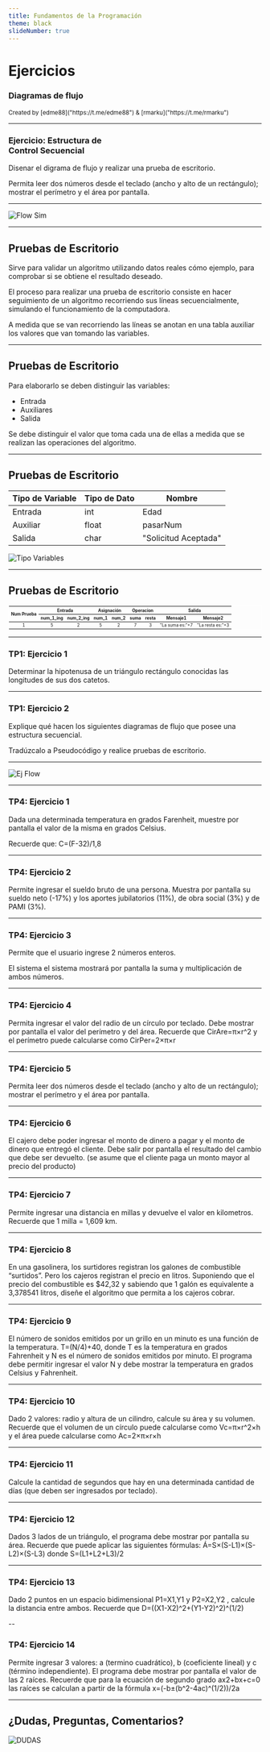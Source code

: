 ```yaml
---
title: Fundamentos de la Programación
theme: black
slideNumber: true
---
```

# Ejercicios
### Diagramas de flujo
<small>
Created by <i class="fab fa-telegram"></i>
[edme88]("https://t.me/edme88") & 
<i class="fab fa-telegram"></i>
[rmarku]("https://t.me/rmarku")
</small>

---
### Ejercicio: Estructura de <br> Control Secuencial
Disenar el digrama de flujo y realizar una prueba de escritorio.

Permita leer dos números desde el teclado (ancho y alto de un rectángulo); mostrar el perímetro y el área por pantalla.

---
![Flow Sim](images/tp1/flow_sim.png)

---
## Pruebas de Escritorio  
Sirve para validar un algoritmo utilizando datos reales cómo ejemplo, para comprobar si se obtiene el resultado deseado.
    
El proceso para realizar una prueba de escritorio consiste en hacer seguimiento de un algoritmo recorriendo sus líneas secuencialmente,  simulando  el  funcionamiento  de  la  computadora.
    
A medida que se van recorriendo las líneas se anotan en una tabla auxiliar los valores que van tomando las variables.
    
---
## Pruebas de Escritorio
Para elaborarlo se deben distinguir las variables:
* Entrada
* Auxiliares
* Salida

Se debe distinguir el valor que toma cada una de ellas a medida que se realizan las operaciones del algoritmo.

---
## Pruebas de Escritorio
| Tipo de Variable | Tipo de Dato | Nombre |
|------------------|--------------|--------|
| Entrada | int | Edad |
| Auxiliar | float | pasarNum |
| Salida | char | "Solicitud Aceptada" |

![Tipo Variables](images/tp1/tipo_variables.png)

---
## Pruebas de Escritorio
<table style="font-size: .6em; border: 1px white solid; border-collapse: collapse; text-align: center">
    <thead>
    <tr>
<th rowspan="2">Num Prueba</th>
<th colspan="2">Entrada</th>
<th colspan="2">Asignación</th>
<th colspan="2">Operacion</th>
<th colspan="2">Salida</th>
</tr>
<tr>
    <th>num_1_ing</th>
    <th>num_2_ing</th>
    <th>num_1</th>
    <th>num_2</th>
    <th>suma</th>
    <th>resta</th>
    <th>Mensaje1</th>
    <th>Mensaje2</th>
</tr>
</thead>
<tbody>
<tr>
    <td>1</td>
    <td>5</td>
    <td>2</td>
    <td>5</td>
    <td>2</td>
    <td>7</td>
    <td>3</td>
    <td>"La suma es:"+7</td>
    <td>"La resta es:"+3</td>
</tr>
</tbody>
</table>
    
---
### TP1: Ejercicio 1
Determinar la hipotenusa de un triángulo rectángulo conocidas las longitudes de sus dos catetos.

---
### TP1: Ejercicio 2
Explique qué hacen los siguientes diagramas de flujo que posee una estructura secuencial.

Tradúzcalo a Pseudocódigo y realice pruebas de escritorio.

---
![Ej Flow](images/tp1/ej_flow.png)

---
### TP4: Ejercicio 1
Dada una determinada temperatura en grados Farenheit, muestre por pantalla el valor de la misma en grados Celsius.

Recuerde que: C=(F-32)/1,8

---
### TP4: Ejercicio 2
Permite ingresar el sueldo bruto de una persona. Muestra por pantalla su sueldo neto (-17%) y los aportes jubilatorios (11%), de obra social (3%) y de PAMI (3%).

---
### TP4: Ejercicio 3
Permite que el usuario ingrese 2 números enteros.

El sistema el sistema mostrará por pantalla la suma y multiplicación de ambos números.

---
### TP4: Ejercicio 4
Permita ingresar el valor del radio de un círculo por teclado.
Debe mostrar por pantalla el valor del perímetro y del área.
Recuerde que CirAre=π×r^2 y el perímetro puede calcularse como CirPer=2×π×r

---
### TP4: Ejercicio 5
Permita leer dos números desde el teclado (ancho y alto de un rectángulo); mostrar el perímetro y el área por pantalla.

---
### TP4: Ejercicio 6
El cajero debe poder ingresar el monto de dinero a pagar y el monto de dinero que entregó el cliente.
Debe salir por pantalla el resultado del cambio que debe ser devuelto.
(se asume que el cliente paga un monto mayor al precio del producto)

---
### TP4: Ejercicio 7
Permite ingresar una distancia en millas y devuelve el valor en kilometros. Recuerde que 1 milla = 1,609 km.

---
### TP4: Ejercicio 8
En una gasolinera, los surtidores registran los galones de combustible “surtidos”.
Pero los cajeros registran el precio en litros. Suponiendo que el precio del combustible es $42,32 y sabiendo que 1 galón es equivalente a 3,378541 litros, diseñe el algoritmo que permita a los cajeros cobrar.

---
### TP4: Ejercicio 9
El número de sonidos emitidos por un grillo en un minuto es una función de la temperatura. T=(N/4)+40, donde T
es la temperatura en grados Fahrenheit y N es el número de sonidos emitidos por minuto.
El programa debe permitir ingresar el valor N y debe mostrar la temperatura en grados Celsius y Fahrenheit.

---
### TP4: Ejercicio 10
Dado 2 valores: radio y altura de un cilindro, calcule su área y su volumen.
Recuerde que el volumen de un círculo puede calcularse como Vc=π×r^2×h y el área puede calcularse como Ac=2×π×r×h

---
### TP4: Ejercicio 11
Calcule la cantidad de segundos que hay en una determinada cantidad de días (que deben ser ingresados por teclado).

---
### TP4: Ejercicio 12
Dados 3 lados de un triángulo, el programa debe mostrar por pantalla su área.
Recuerde que puede aplicar las siguientes fórmulas: Á=S×(S-L1)×(S-L2)×(S-L3) donde S=(L1+L2+L3)/2

---
### TP4: Ejercicio 13
Dado 2 puntos en un espacio bidimensional P1=X1,Y1 y P2=X2,Y2 , calcule la distancia entre ambos.
Recuerde que D=((X1-X2)^2+(Y1-Y2)^2)^(1/2)

--
### TP4: Ejercicio 14
Permite ingresar 3 valores: a (termino cuadrático), b (coeficiente lineal) y c (término independiente).
El programa debe mostrar por pantalla el valor de las 2 raíces. Recuerde que para la ecuación de segundo grado
ax2+bx+c=0 las raíces se calculan a partir de la fórmula x=(-b±(b^2-4ac)^(1/2))/2a

---
## ¿Dudas, Preguntas, Comentarios?
![DUDAS](images/pregunta.gif)
